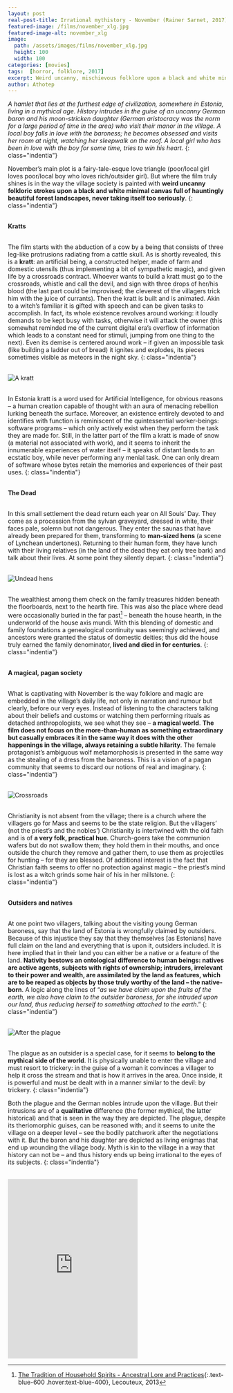 ```yaml
---
layout: post
real-post-title: Irrational mythistory - November (Rainer Sarnet, 2017)
featured-image: /films/november_xlg.jpg
featured-image-alt: november_xlg
image:
  path: /assets/images/films/november_xlg.jpg
  height: 100
  width: 100
categories: [movies]
tags:  [horror, folklore, 2017]
excerpt: Weird uncanny, mischievous folklore upon a black and white minimal canvas full of hauntingly beautiful forest landscapes.
author: Athotep
---
```


*A hamlet that lies at the furthest edge of civilization, somewhere in Estonia, living in a mythical age. History intrudes in the guise of an uncanny German baron and his moon-stricken daughter (German aristocracy was the norm for a large period of time in the area) who visit their manor in the village. A local boy falls in love with the baroness; he becomes obsessed and visits her room at night, watching her sleepwalk on the roof. A local girl who has been in love with the boy for some time, tries to win his heart.*
{: class="indentia"}

November’s main plot is a fairy-tale-esque love triangle (poor/local girl loves poor/local boy who loves rich/outsider girl). But where the film truly shines is in the way the village society is painted with **weird uncanny folkloric strokes upon a black and white minimal canvas full of hauntingly beautiful forest landscapes, never taking itself too seriously**.
{: class="indentia"}  
<br>

**Kratts**  
<br>

The film starts with the abduction of a cow by a being that consists of three leg-like protrusions radiating from a cattle skull. As is shortly revealed, this is a **kratt**: an artificial being, a constructed helper, made of farm and domestic utensils (thus implementing a bit of sympathetic magic), and given life by a crossroads contract. Whoever wants to build a kratt must go to the crossroads, whistle and call the devil, and sign with three drops of her/his blood (the last part could be improvised; the cleverest of the villagers trick him with the juice of currants). Then the kratt is built and is animated. Akin to a witch’s familiar it is gifted with speech and can be given tasks to accomplish. In fact, its whole existence revolves around working: it loudly demands to be kept busy with tasks, otherwise it will attack the owner (this somewhat reminded me of the current digital era’s overflow of information which leads to a constant need for stimuli, jumping from one thing to the next). Even its demise is centered around work – if given an impossible task (like building a ladder out of bread) it ignites and explodes, its pieces sometimes visible as meteors in the night sky.
{: class="indentia"}  
<br>

![A kratt](/assets/images/films/nov2.jpg)  
<br>

In Estonia kratt is a word used for Artificial Intelligence, for obvious reasons – a human creation capable of thought with an aura of menacing rebellion lurking beneath the surface. Moreover, an existence entirely devoted to and identifies with function is reminiscent of the quintessential worker-beings: software programs – which only actively exist when they perform the task they are made for. Still, in the latter part of the film a kratt is made of snow (a material not associated with work), and it seems to inherit the innumerable experiences of water itself – it speaks of distant lands to an ecstatic boy, while never performing any menial task. One can only dream of software whose bytes retain the memories and experiences of their past uses.
{: class="indentia"}  
<br>

**The Dead**  
<br>

In this small settlement the dead return each year on All Souls’ Day. They come as a procession from the sylvan graveyard, dressed in white, their faces pale, solemn but not dangerous. They enter the saunas that have already been prepared for them, transforming to **man-sized hens** (a scene of Lynchean undertones). Returning to their human form, they have lunch with their living relatives (in the land of the dead they eat only tree bark) and talk about their lives. At some point they silently depart.
{: class="indentia"}  
<br>

![Undead hens](/assets/images/films/nov3.jpg)  
<br>

The wealthiest among them check on the family treasures hidden beneath the floorboards, next to the hearth fire. This was also the place where dead were occasionally buried in the far past[^1] – beneath the house hearth, in the underworld of the house axis mundi. With this blending of domestic and family foundations a genealogical continuity was seemingly achieved, and ancestors were granted the status of domestic deities; thus did the house truly earned the family denominator, **lived and died in for centuries**.
{: class="indentia"}  
<br>

**A magical, pagan society**  
<br>

What is captivating with November is the way folklore and magic are embedded in the village’s daily life, not only in narration and rumour but clearly, before our very eyes. Instead of listening to the characters talking about their beliefs and customs or watching them performing rituals as detached anthropologists, we see what they see – **a magical world**. **The film does not focus on the more-than-human as something extraordinary but casually embraces it in the same way it does with the other happenings in the village, always retaining a subtle hilarity**. The female protagonist’s ambiguous wolf metamorphosis is presented in the same way as the stealing of a dress from the baroness. This is a vision of a pagan community that seems to discard our notions of real and imaginary.
{: class="indentia"}  
<br>

![Crossroads](/assets/images/films/nov4.jpg)  
<br>

Christianity is not absent from the village; there is a church where the villagers go for Mass and seems to be the state religion. But the villagers’ (not the priest’s and the nobles’) Christianity is intertwined with the old faith and is of **a very folk, practical hue**. Church-goers take the communion wafers but do not swallow them; they hold them in their mouths, and once outside the church they remove and gather them, to use them as projectiles for hunting – for they are blessed. Of additional interest is the fact that Christian faith seems to offer no protection against magic – the priest’s mind is lost as a witch grinds some hair of his in her millstone.
{: class="indentia"}  
<br>

**Outsiders and natives**  
<br>

At one point two villagers, talking about the visiting young German baroness, say that the land of Estonia is wrongfully claimed by outsiders. Because of this injustice they say that they themselves [as Estonians] have full claim on the land and everything that is upon it, outsiders included. It is here implied that in their land you can either be a native or a feature of the land. **Nativity bestows an ontological difference to human beings: natives are active agents, subjects with rights of ownership; intruders, irrelevant to their power and wealth, are assimilated by the land as features, which are to be reaped as objects by those truly worthy of the land – the native-born**. A logic along the lines of “*as we have claim upon the fruits of the earth, we also have claim to the outsider baroness, for she intruded upon our land, thus reducing herself to something attached to the earth*.”
{: class="indentia"}  
<br>

![After the plague](/assets/images/films/nov1.jpg)  
<br>

The plague as an outsider is a special case, for it seems to **belong to the mythical side of the world**. It is physically unable to enter the village and must resort to trickery: in the guise of a woman it convinces a villager to help it cross the stream and that is how it arrives in the area. Once inside, it is powerful and must be dealt with in a manner similar to the devil: by trickery.
{: class="indentia"}

Both the plague and the German nobles intrude upon the village. But their intrusions are of a **qualitative** difference (the former mythical, the latter historical) and that is seen in the way they are depicted. The plague, despite its theriomorphic guises, can be reasoned with; and it seems to unite the village on a deeper level – see the bodily patchwork after the negotiations with it. But the baron and his daughter are depicted as living enigmas that end up wounding the village body. Myth is kin to the village in a way that history can not be – and thus history ends up being irrational to the eyes of its subjects.
{: class="indentia"}  
<br>
<iframe class="w-full" height="415" src="https://www.youtube.com/embed/19QZy1YHL50" frameborder="0" allow="accelerometer; autoplay; encrypted-media; gyroscope; picture-in-picture" allowfullscreen></iframe>  
<br>

[^1]: [The Tradition of Household Spirits - Ancestral Lore and Practices](https://www.goodreads.com/book/show/15955010-the-tradition-of-household-spirits){:.text-blue-600 .hover:text-blue-400}, Lecouteux, 2013